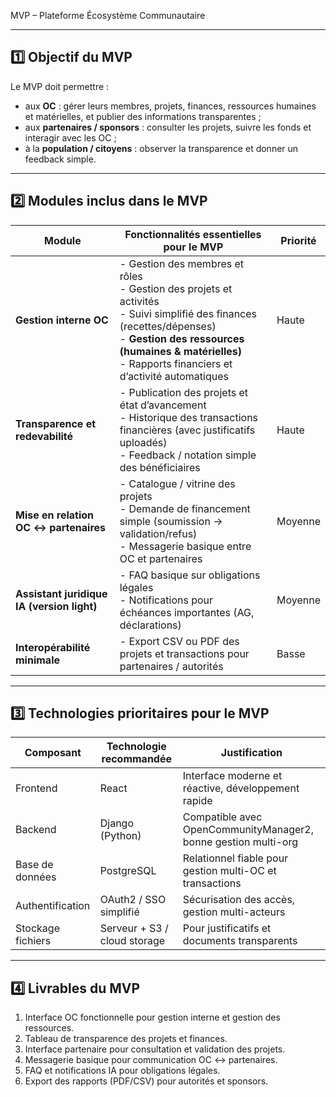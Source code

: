 MVP – Plateforme Écosystème Communautaire

---

## 1️⃣ Objectif du MVP

Le MVP doit permettre :
- aux **OC** : gérer leurs membres, projets, finances, ressources humaines et matérielles, et publier des informations transparentes ;
- aux **partenaires / sponsors** : consulter les projets, suivre les fonds et interagir avec les OC ;
- à la **population / citoyens** : observer la transparence et donner un feedback simple.

---

## 2️⃣ Modules inclus dans le MVP

| Module | Fonctionnalités essentielles pour le MVP | Priorité |
|--------|----------------------------------------|----------|
| **Gestion interne OC** | - Gestion des membres et rôles<br>- Gestion des projets et activités<br>- Suivi simplifié des finances (recettes/dépenses)<br>- **Gestion des ressources (humaines & matérielles)**<br>- Rapports financiers et d’activité automatiques | Haute |
| **Transparence et redevabilité** | - Publication des projets et état d’avancement<br>- Historique des transactions financières (avec justificatifs uploadés)<br>- Feedback / notation simple des bénéficiaires | Haute |
| **Mise en relation OC ↔ partenaires** | - Catalogue / vitrine des projets<br>- Demande de financement simple (soumission → validation/refus)<br>- Messagerie basique entre OC et partenaires | Moyenne |
| **Assistant juridique IA (version light)** | - FAQ basique sur obligations légales<br>- Notifications pour échéances importantes (AG, déclarations) | Moyenne |
| **Interopérabilité minimale** | - Export CSV ou PDF des projets et transactions pour partenaires / autorités | Basse |

---

## 3️⃣ Technologies prioritaires pour le MVP

| Composant | Technologie recommandée | Justification |
|-----------|-----------------------|---------------|
| Frontend | React | Interface moderne et réactive, développement rapide |
| Backend | Django (Python) | Compatible avec OpenCommunityManager2, bonne gestion multi-org |
| Base de données | PostgreSQL | Relationnel fiable pour gestion multi-OC et transactions |
| Authentification | OAuth2 / SSO simplifié | Sécurisation des accès, gestion multi-acteurs |
| Stockage fichiers | Serveur + S3 / cloud storage | Pour justificatifs et documents transparents |

---

## 4️⃣ Livrables du MVP
1. Interface OC fonctionnelle pour gestion interne et gestion des ressources.
2. Tableau de transparence des projets et finances.
3. Interface partenaire pour consultation et validation des projets.
4. Messagerie basique pour communication OC ↔ partenaires.
5. FAQ et notifications IA pour obligations légales.
6. Export des rapports (PDF/CSV) pour autorités et sponsors.

